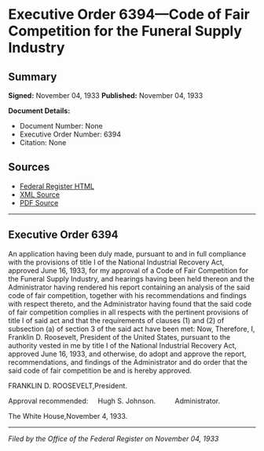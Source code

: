# Executive Order 6394—Code of Fair Competition for the Funeral Supply Industry

## Summary

**Signed:** November 04, 1933
**Published:** November 04, 1933

**Document Details:**
- Document Number: None
- Executive Order Number: 6394
- Citation: None

## Sources
- [Federal Register HTML](https://www.presidency.ucsb.edu/documents/executive-order-6394-code-fair-competition-for-the-funeral-supply-industry)
- [XML Source](None)
- [PDF Source](None)

---

## Executive Order 6394

An application having been duly made, pursuant to and in full compliance with the provisions of title I of the National Industrial Recovery Act, approved June 16, 1933, for my approval of a Code of Fair Competition for the Funeral Supply Industry, and hearings having been held thereon and the Administrator having rendered his report containing an analysis of the said code of fair competition, together with his recommendations and findings with respect thereto, and the Administrator having found that the said code of fair competition complies in all respects with the pertinent provisions of title I of said act and that the requirements of clauses (1) and (2) of subsection (a) of section 3 of the said act have been met:
Now, Therefore, I, Franklin D. Roosevelt, President of the United States, pursuant to the authority vested in me by title I of the National Industrial Recovery Act, approved June 16, 1933, and otherwise, do adopt and approve the report, recommendations, and findings of the Administrator and do order that the said code of fair competition be and is hereby approved.

FRANKLIN D. ROOSEVELT,President.

Approval recommended:     Hugh S. Johnson.          Administrator.

The White House,November 4, 1933.

---

*Filed by the Office of the Federal Register on November 04, 1933*
